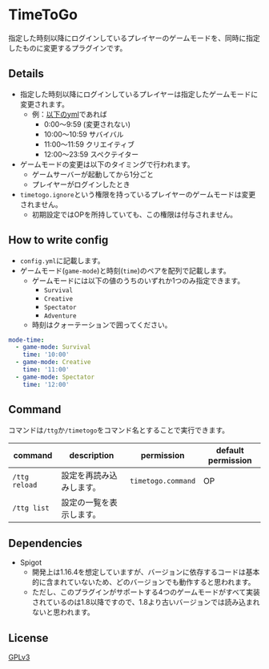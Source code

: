 # TimeToGo

指定した時刻以降にログインしているプレイヤーのゲームモードを、同時に指定したものに変更するプラグインです。

## Details

* 指定した時刻以降にログインしているプレイヤーは指定したゲームモードに変更されます。
  * 例：[以下のyml](#How-to-write-config)であれば
    * 0:00〜9:59  (変更されない)
    * 10:00〜10:59  サバイバル
    * 11:00〜11:59  クリエイティブ
    * 12:00〜23:59  スペクテイター
* ゲームモードの変更は以下のタイミングで行われます。
  * ゲームサーバーが起動してから1分ごと
  * プレイヤーがログインしたとき
* `timetogo.ignore`という権限を持っているプレイヤーのゲームモードは変更されません。
  * 初期設定ではOPを所持していても、この権限は付与されません。

## How to write config

* `config.yml`に記載します。
* ゲームモード(`game-mode`)と時刻(`time`)のペアを配列で記載します。
  * ゲームモードには以下の値のうちのいずれか1つのみ指定できます。
    * `Survival`
    * `Creative`
    * `Spectator`
    * `Adventure`
  * 時刻はクォーテーションで囲ってください。

```yaml
mode-time:
  - game-mode: Survival
    time: '10:00'
  - game-mode: Creative
    time: '11:00'
  - game-mode: Spectator
    time: '12:00'
```

## Command

コマンドは`/ttg`か`/timetogo`をコマンド名とすることで実行できます。

| command       | description  | permission         | default permission |
|---------------|--------------|--------------------|--------------------|
| `/ttg reload` | 設定を再読み込みします。 | `timetogo.command` | OP                 |
| `/ttg list`   | 設定の一覧を表示します。 |||

## Dependencies

* Spigot
  * 開発上は1.16.4を想定していますが、バージョンに依存するコードは基本的に含まれていないため、どのバージョンでも動作すると思われます。
  * ただし、このプラグインがサポートする4つのゲームモードがすべて実装されているのは1.8以降ですので、1.8より古いバージョンでは読み込まれないと思われます。

## License

[GPLv3](./LICENSE)
